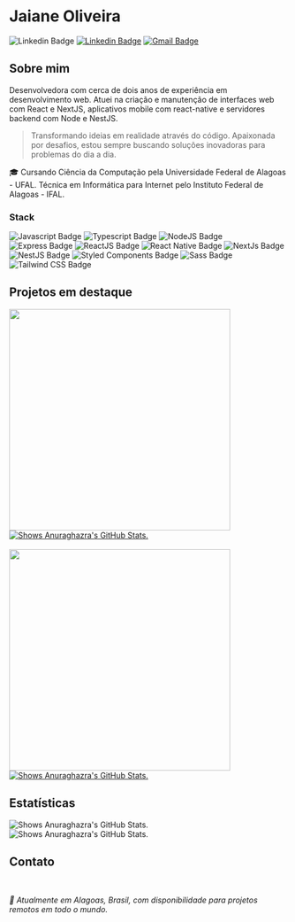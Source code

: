 # Jaiane Oliveira

![Linkedin Badge](https://img.shields.io/badge/-jaianeOliveira-9E21F6?style=for-the-badge&labelColor=9E21F6&logo=Discord&logoColor=white&link=https://www.linkedin.com/in/jaianeoliveira/)
[![Linkedin Badge](https://img.shields.io/badge/-Jaiane%20Oliveira-9E21F6?style=for-the-badge&labelColor=9E21F6&logo=Linkedin&logoColor=white&link=https://www.linkedin.com/in/jaianeoliveira/)](https://www.linkedin.com/in/jaianeoliveira/) 
[![Gmail Badge](https://img.shields.io/badge/-jaianeoliveira.dev@gmail.com-9E21F6?style=for-the-badge&logo=Gmail&logoColor=white&link=mailto:jaianeoliveirra.dev@gmail.com)](mailto:jaianeoliveira.dev@gmail.com)

## Sobre mim

Desenvolvedora com cerca de dois anos de experiência em desenvolvimento web. Atuei na criação e manutenção de interfaces web com React e NextJS, aplicativos mobile com react-native e servidores backend com Node e NestJS.

> Transformando ideias em realidade através do código. Apaixonada por desafios, estou sempre buscando soluções inovadoras para problemas do dia a dia. 

🎓 Cursando Ciência da Computação pela Universidade Federal de Alagoas - UFAL. Técnica em Informática para Internet pelo Instituto Federal de Alagoas - IFAL.


### Stack


![Javascript Badge](https://img.shields.io/badge/JavaScript-F7DF1E?style=flat&logo=javascript&logoColor=black)
![Typescript Badge](https://img.shields.io/badge/TypeScript-007ACC?style=flat&logo=typescript&logoColor=white)
![NodeJS Badge](https://img.shields.io/badge/Node.js-43853D?style=flat&logo=node.js&logoColor=white)
![Express Badge](https://img.shields.io/badge/Express.js-404D59?style=flat&logo=express&logoColor=ffffff)
![ReactJS Badge](https://img.shields.io/badge/React-20232A?style=flat&logo=react&logoColor=61DAFB)
![React Native Badge](https://img.shields.io/badge/React_Native-20232A?style=flat&logo=react&logoColor=61DAFB)
![NextJs Badge](https://img.shields.io/badge/NextJS-111111?style=flat&logo=next.js&logoColor=ffffff)
![NestJS Badge](https://img.shields.io/badge/NestJs-111111?style=flat&logo=nestjs&logoColor=E0234E)
![Styled Components Badge](https://img.shields.io/badge/Styled_Components-DB7093?style=flat&logo=styled-components&logoColor=white)
![Sass Badge](https://img.shields.io/badge/Sass-CC6699?style=flat&logo=sass&logoColor=white)
![Tailwind CSS Badge](https://img.shields.io/badge/Tailwind_CSS-06B6D4?style=flat&logo=tailwindcss&logoColor=white)

## Projetos em destaque
<div>
  <img width=400 src="https://user-images.githubusercontent.com/82323559/247213347-f3cc49a6-d709-49c8-b635-9798b06b52fd.png"/>
  <a href="https://github.com/JaianeOliveira/solas">
    <picture>
      <source media="(prefers-color-scheme: dark)" srcset="https://github-readme-stats.vercel.app/api/pin/?username=jaianeoliveira&repo=solas&theme=transparent&hide_border=true&title_color=f2f2f2&text_color=f2f2f280&icon_color=9E21F6">
      <img alt="Shows Anuraghazra's GitHub Stats." src="https://github-readme-stats.vercel.app/api/pin/?username=jaianeoliveira&repo=solas&theme=transparent&hide_border=true&title_color=f2f2f2&text_color=22222280&icon_color=9E21F6">
    </picture>
  </a>

</div>
<br>

<div>
  <img width=400 src="https://github.com/JaianeOliveira/crater/assets/82323559/9455fb65-814c-416a-9863-a5d1baf49129"/>
  <a href="https://github.com/JaianeOliveira/izar">
    <picture>
      <source media="(prefers-color-scheme: dark)" srcset="https://github-readme-stats.vercel.app/api/pin/?username=jaianeoliveira&repo=izar&theme=transparent&hide_border=true&title_color=f2f2f2&text_color=f2f2f280&icon_color=9E21F6">
      <img alt="Shows Anuraghazra's GitHub Stats." src="https://github-readme-stats.vercel.app/api/pin/?username=jaianeoliveira&repo=izar&theme=transparent&hide_border=true&title_color=f2f2f2&text_color=22222280&icon_color=9E21F6">
    </picture>
  </a>

</div>



## Estatísticas
<picture>
  <source media="(prefers-color-scheme: dark)" srcset="https://streak-stats.demolab.com?user=jaianeoliveira&theme=transparent&hide_border=true&locale=pt_BR&ring=9E21F6&fire=9E21F6&stroke=9E21F6&currStreakNum=f2f2f2&sideNums=f2f2f2&currStreakLabel=9E21F6&sideLabels=9E21F6&dates=f2f2f275">
  <img alt="Shows Anuraghazra's GitHub Stats." src="https://streak-stats.demolab.com?user=jaianeoliveira&theme=transparent&hide_border=true&locale=pt_BR&ring=9E21F6&fire=9E21F6&stroke=9E21F6&currStreakNum=222222&sideNums=222222&currStreakLabel=9E21F6&sideLabels=9E21F6&dates=22222275">
</picture>


<picture>
  <source media="(prefers-color-scheme: dark)" srcset="https://github-readme-stats.vercel.app/api/wakatime?username=jaianeoliveira&layout=compact&theme=transparent&title_color=9E21F6&text_color=f2f2f2&icon_color=f8f8f8&hide_border=true&locale=pt-br&hide_progress=true&langs_count=10&custom_title=Esta+semana">
  <img alt="Shows Anuraghazra's GitHub Stats." src="https://github-readme-stats.vercel.app/api/wakatime?username=jaianeoliveira&layout=compact&theme=transparent&title_color=9E21F6&text_color=222222&icon_color=222222&hide_border=true&locale=pt-br&hide_progress=true&langs_count=10&custom_title=Esta+semana">
</picture>

## Contato


<br>

*📌 Atualmente em Alagoas, Brasil, com disponibilidade para projetos remotos em todo o mundo.*

<br>
